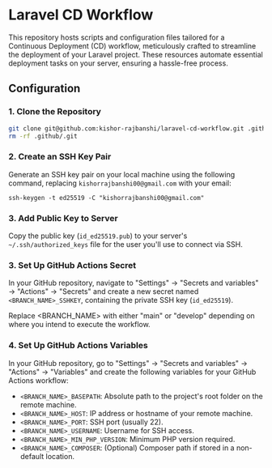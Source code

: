 # Laravel CD Workflow

This repository hosts scripts and configuration files tailored for a Continuous Deployment (CD) workflow, meticulously crafted to streamline the deployment of your Laravel project. These resources automate essential deployment tasks on your server, ensuring a hassle-free process.

## Configuration

### 1. Clone the Repository

```bash
git clone git@github.com:kishor-rajbanshi/laravel-cd-workflow.git .github
rm -rf .github/.git
```

### 2. Create an SSH Key Pair

Generate an SSH key pair on your local machine using the following command, replacing `kishorrajbanshi00@gmail.com` with your email:

```shell
ssh-keygen -t ed25519 -C "kishorrajbanshi00@gmail.com"
```

### 3. Add Public Key to Server

Copy the public key (`id_ed25519.pub`) to your server's `~/.ssh/authorized_keys` file for the user you'll use to connect via SSH.

### 3. Set Up GitHub Actions Secret

In your GitHub repository, navigate to "Settings" -> "Secrets and variables" -> "Actions" -> "Secrets" and create a new secret named `<BRANCH_NAME>_SSHKEY`, containing the private SSH key (`id_ed25519`).

Replace <BRANCH_NAME> with either "main" or "develop" depending on where you intend to execute the workflow.

### 4. Set Up GitHub Actions Variables

In your GitHub repository, go to "Settings" -> "Secrets and variables" -> "Actions" -> "Variables" and create the following variables for your GitHub Actions workflow:

- `<BRANCH_NAME>_BASEPATH`: Absolute path to the project's root folder on the remote machine.
- `<BRANCH_NAME>_HOST`: IP address or hostname of your remote machine.
- `<BRANCH_NAME>_PORT`: SSH port (usually 22).
- `<BRANCH_NAME>_USERNAME`: Username for SSH access.
- `<BRANCH_NAME>_MIN_PHP_VERSION`: Minimum PHP version required.
- `<BRANCH_NAME>_COMPOSER`: (Optional) Composer path if stored in a non-default location.
